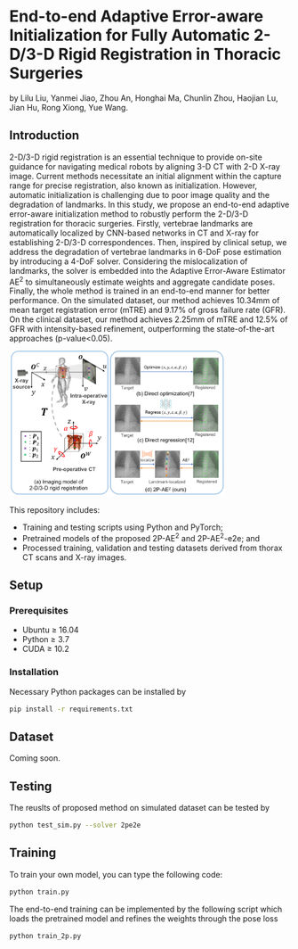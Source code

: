 # End-to-end Adaptive Error-aware Initialization for Fully Automatic 2-D/3-D Rigid Registration in Thoracic Surgeries

by Lilu Liu, Yanmei Jiao, Zhou An, Honghai Ma, Chunlin Zhou, Haojian Lu, Jian Hu, Rong Xiong, Yue Wang.

<!-- &#x26A0; **More details of this repository are COMING SOON!** -->

## Introduction
2-D/3-D rigid registration is an essential technique to provide on-site guidance for navigating medical robots by aligning 3-D CT with 2-D X-ray image. Current methods necessitate an initial alignment within the capture range for precise registration, also known as initialization. However, automatic initialization is challenging due to poor image quality and the degradation of landmarks. In this study, we propose an end-to-end adaptive error-aware initialization method to robustly perform the 2-D/3-D registration for thoracic surgeries. Firstly, vertebrae landmarks are automatically localized by CNN-based networks in CT and X-ray for establishing 2-D/3-D correspondences. Then, inspired by clinical setup, we address the degradation of vertebrae landmarks in 6-DoF pose estimation by introducing a 4-DoF solver. Considering the mislocalization of landmarks, the solver is embedded into the Adaptive Error-Aware Estimator AE<sup>2</sup> to simultaneously estimate weights and aggregate candidate poses. Finally, the whole method is trained in an end-to-end manner for better performance. On the simulated dataset, our method achieves 10.34mm of mean target registration error (mTRE) and 9.17% of gross failure rate (GFR). On the clinical dataset, our method achieves 2.25mm of mTRE and 12.5% of GFR with intensity-based refinement, outperforming the state-of-the-art approaches (p-value<0.05).

<!-- <img src="figs/overview.png#pic_left" alt="avatar" style="zoom:30%;" /> -->
<img src="figs/overview.png#pic_left" alt="avatar" style="zoom:40%;" />

This repository includes:
* Training and testing scripts using Python and PyTorch;
* Pretrained models of the proposed 2P-AE<sup>2</sup> and 2P-AE<sup>2</sup>-e2e; and
* Processed training, validation and testing datasets derived from thorax CT scans and X-ray images.

## Setup

### Prerequisites
* Ubuntu $\geq$ 16.04
* Python $\geq$ 3.7
* CUDA $\geq$ 10.2


### Installation
<!-- * PyTorch >= 1.6
* SimpleITK
* OpenCV
* SciPy
* Numpy -->
Necessary Python packages can be installed by

```bash
pip install -r requirements.txt
```

## Dataset

Coming soon.

## Testing
The reuslts of proposed method on simulated dataset can be tested by  
```bash
python test_sim.py --solver 2pe2e
```

## Training
To train your own model, you can type the following code:
```bash
python train.py
```
The end-to-end training can be implemented by the following script which loads the pretrained model and refines the weights through the pose loss
```bash
python train_2p.py
```


